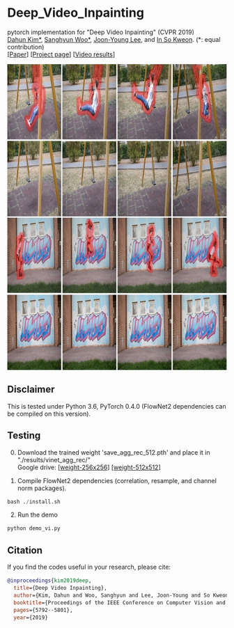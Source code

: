 # Deep_Video_Inpainting
pytorch implementation for "Deep Video Inpainting" (CVPR 2019)  
[Dahun Kim*](https://mcahny@github.io/), [Sanghyun Woo*](https://sites.google.com/view/sanghyunwoo/), [Joon-Young Lee](https://joonyoung-cv.github.io/), and [In So Kweon](https://rcv.kaist.ac.kr). (*: equal contribution)  
[[Paper](http://openaccess.thecvf.com/content_CVPR_2019/papers/Kim_Deep_Video_Inpainting_CVPR_2019_paper.pdf)] [[Project page](https://sites.google.com/view/deepvinet/)] [[Video results](https://youtu.be/RtThGNTvkjY)]  

<img src="./image/swing4.jpg" width="700" height="350"> 
<img src="./image/roller4.jpg" width="700" height="350"> 


## Disclaimer
This is tested under Python 3.6, PyTorch 0.4.0 (FlowNet2 dependencies can be compiled on this version).

## Testing
0. Download the trained weight 'save_agg_rec_512.pth' and place it in "./results/vinet_agg_rec/"  
Google drive: [[weight-256x256](https://drive.google.com/file/d/1UCDZVJbymiHUcD2GfLq9-NU65MW6rSY4/view?usp=sharing)] [[weight-512x512](https://drive.google.com/file/d/1KAi9oQVBaJU9ytr7dYr2WwEcO5NLiJvo/view?usp=sharing)]  

1. Compile FlowNet2 dependencies (correlation, resample, and channel norm packages).
```python
bash ./install.sh
```

2. Run the demo  
```python
python demo_vi.py
```

## Citation
If you find the codes useful in your research, please cite:  
```bibtex
@inproceedings{kim2019deep,
  title={Deep Video Inpainting},
  author={Kim, Dahun and Woo, Sanghyun and Lee, Joon-Young and So Kweon, In},
  booktitle={Proceedings of the IEEE Conference on Computer Vision and Pattern Recognition},
  pages={5792--5801},
  year={2019}
```

